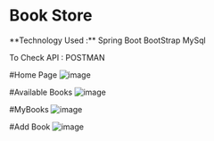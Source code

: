 
<h1>Book Store</h1>
**Technology Used :**
Spring Boot
BootStrap 
MySql

To Check API :
POSTMAN

#Home Page
![image](https://github.com/user-attachments/assets/ddc720d3-62b2-4d7e-95d2-6f5e44517378)

#Available Books
![image](https://github.com/user-attachments/assets/a1afe06b-88ff-419b-bef1-3f7dadb83922)

#MyBooks
![image](https://github.com/user-attachments/assets/30a234b0-18a6-4373-84b3-4d471adf65a9)

#Add Book
![image](https://github.com/user-attachments/assets/5a01cebb-d5e6-41e9-a4f0-bf5b46e6cb25)




